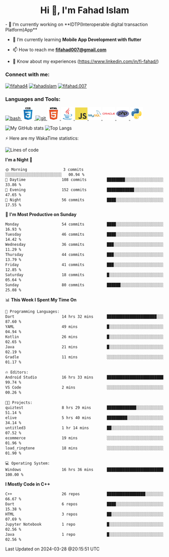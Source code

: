 <h1 align="center">Hi 👋, I'm Fahad Islam</h1>
- 🔭 I’m currently working on **IDTP(Interoperable digital transaction Platform)App**

- 🌱 I’m currently learning **Mobile App Development with flutter**

- 📫 How to reach me **fifahad007@gmail.com**

- 📄 Know about my experiences (https://www.linkedin.com/in/fi-fahad/)

<h3 align="left">Connect with me:</h3>
<p align="left">
<a href="https://twitter.com/fifahad4" target="blank"><img align="center" src="https://raw.githubusercontent.com/rahuldkjain/github-profile-readme-generator/master/src/images/icons/Social/twitter.svg" alt="fifahad4" height="30" width="40" /></a>
<a href="https://www.linkedin.com/in/fi-fahad/" target="blank"><img align="center" src="https://raw.githubusercontent.com/rahuldkjain/github-profile-readme-generator/master/src/images/icons/Social/linked-in-alt.svg" alt="fahadislam" height="30" width="40" /></a>
<a href="https://fb.com/fifahad.007" target="blank"><img align="center" src="https://raw.githubusercontent.com/rahuldkjain/github-profile-readme-generator/master/src/images/icons/Social/facebook.svg" alt="fifahad.007" height="30" width="40" /></a>
</p>

<h3 align="left">Languages and Tools:</h3>
<p align="left"> <a href="https://www.gnu.org/software/bash/" target="_blank" rel="noreferrer"> <img src="https://www.vectorlogo.zone/logos/gnu_bash/gnu_bash-icon.svg" alt="bash" width="40" height="40"/> </a> <a href="https://www.w3schools.com/css/" target="_blank" rel="noreferrer"> <img src="https://raw.githubusercontent.com/devicons/devicon/master/icons/css3/css3-original-wordmark.svg" alt="css3" width="40" height="40"/> </a> <a href="https://git-scm.com/" target="_blank" rel="noreferrer"> <img src="https://www.vectorlogo.zone/logos/git-scm/git-scm-icon.svg" alt="git" width="40" height="40"/> </a> <a href="https://www.w3.org/html/" target="_blank" rel="noreferrer"> <img src="https://raw.githubusercontent.com/devicons/devicon/master/icons/html5/html5-original-wordmark.svg" alt="html5" width="40" height="40"/> </a> <a href="https://www.java.com" target="_blank" rel="noreferrer"> <img src="https://raw.githubusercontent.com/devicons/devicon/master/icons/java/java-original.svg" alt="java" width="40" height="40"/> </a> <a href="https://developer.mozilla.org/en-US/docs/Web/JavaScript" target="_blank" rel="noreferrer"> <img src="https://raw.githubusercontent.com/devicons/devicon/master/icons/javascript/javascript-original.svg" alt="javascript" width="40" height="40"/> </a> <a href="https://www.mysql.com/" target="_blank" rel="noreferrer"> <img src="https://raw.githubusercontent.com/devicons/devicon/master/icons/mysql/mysql-original-wordmark.svg" alt="mysql" width="40" height="40"/> </a> <a href="https://www.oracle.com/" target="_blank" rel="noreferrer"> <img src="https://raw.githubusercontent.com/devicons/devicon/master/icons/oracle/oracle-original.svg" alt="oracle" width="40" height="40"/> </a> <a href="https://www.php.net" target="_blank" rel="noreferrer"> <img src="https://raw.githubusercontent.com/devicons/devicon/master/icons/php/php-original.svg" alt="php" width="40" height="40"/> </a> <a href="https://www.python.org" target="_blank" rel="noreferrer"> <img src="https://raw.githubusercontent.com/devicons/devicon/master/icons/python/python-original.svg" alt="python" width="40" height="40"/> </a> </p>

![My GitHub stats](https://github-readme-stats.vercel.app/api?username=Fahaddada47&show_icons=true&theme=radical)
![Top Langs](https://github-readme-stats.vercel.app/api/top-langs/?username=Fahaddada47&layout=donut)


⚡ Here are my WakaTime statistics:

<!--START_SECTION:waka-->
![Lines of code](https://img.shields.io/badge/From%20Hello%20World%20I%27ve%20Written-438.4%20thousand%20lines%20of%20code-blue)

**I'm a Night 🦉** 

```text
🌞 Morning                3 commits           ░░░░░░░░░░░░░░░░░░░░░░░░░   00.94 % 
🌆 Daytime                108 commits         ████████░░░░░░░░░░░░░░░░░   33.86 % 
🌃 Evening                152 commits         ████████████░░░░░░░░░░░░░   47.65 % 
🌙 Night                  56 commits          ████░░░░░░░░░░░░░░░░░░░░░   17.55 % 
```
📅 **I'm Most Productive on Sunday** 

```text
Monday                   54 commits          ████░░░░░░░░░░░░░░░░░░░░░   16.93 % 
Tuesday                  46 commits          ████░░░░░░░░░░░░░░░░░░░░░   14.42 % 
Wednesday                36 commits          ███░░░░░░░░░░░░░░░░░░░░░░   11.29 % 
Thursday                 44 commits          ███░░░░░░░░░░░░░░░░░░░░░░   13.79 % 
Friday                   41 commits          ███░░░░░░░░░░░░░░░░░░░░░░   12.85 % 
Saturday                 18 commits          █░░░░░░░░░░░░░░░░░░░░░░░░   05.64 % 
Sunday                   80 commits          ██████░░░░░░░░░░░░░░░░░░░   25.08 % 
```


📊 **This Week I Spent My Time On** 

```text
💬 Programming Languages: 
Dart                     14 hrs 32 mins      ██████████████████████░░░   87.60 % 
YAML                     49 mins             █░░░░░░░░░░░░░░░░░░░░░░░░   04.94 % 
Kotlin                   26 mins             █░░░░░░░░░░░░░░░░░░░░░░░░   02.65 % 
Java                     21 mins             █░░░░░░░░░░░░░░░░░░░░░░░░   02.19 % 
Gradle                   11 mins             ░░░░░░░░░░░░░░░░░░░░░░░░░   01.17 % 

🔥 Editors: 
Android Studio           16 hrs 33 mins      █████████████████████████   99.74 % 
VS Code                  2 mins              ░░░░░░░░░░░░░░░░░░░░░░░░░   00.26 % 

🐱‍💻 Projects: 
quiztest                 8 hrs 29 mins       █████████████░░░░░░░░░░░░   51.14 % 
elive                    5 hrs 40 mins       █████████░░░░░░░░░░░░░░░░   34.14 % 
untitled3                1 hr 14 mins        ██░░░░░░░░░░░░░░░░░░░░░░░   07.52 % 
ecommerce                19 mins             ░░░░░░░░░░░░░░░░░░░░░░░░░   01.96 % 
load_ringtone            18 mins             ░░░░░░░░░░░░░░░░░░░░░░░░░   01.90 % 

💻 Operating System: 
Windows                  16 hrs 36 mins      █████████████████████████   100.00 % 
```

**I Mostly Code in C++** 

```text
C++                      26 repos            █████████████████░░░░░░░░   66.67 % 
Dart                     6 repos             ████░░░░░░░░░░░░░░░░░░░░░   15.38 % 
HTML                     3 repos             ██░░░░░░░░░░░░░░░░░░░░░░░   07.69 % 
Jupyter Notebook         1 repo              █░░░░░░░░░░░░░░░░░░░░░░░░   02.56 % 
Java                     1 repo              █░░░░░░░░░░░░░░░░░░░░░░░░   02.56 % 
```




 Last Updated on 2024-03-28 @20:15:51 UTC
<!--END_SECTION:waka-->

